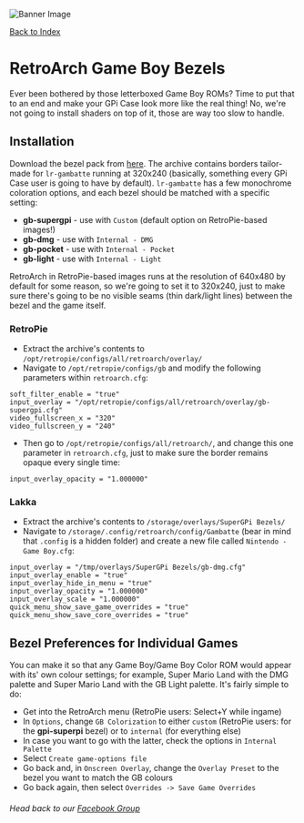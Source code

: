 ![Banner Image](https://sinisterspatula.github.io/RetroflagGpiGuides/images/GuidesBanner.png)

[Back to Index](https://sinisterspatula.github.io/RetroflagGpiGuides/)

# RetroArch Game Boy Bezels

Ever been bothered by those letterboxed Game Boy ROMs? Time to put that to an end and make your GPi Case look more like the real thing! No, we're not going to install shaders on top of it, those are way too slow to handle.

## Installation

Download the bezel pack from [here](https://github.com/brightentayle/supergpi-bezels/releases/download/initial/supergpi_bezels_v1_0.zip). The archive contains borders tailor-made for `lr-gambatte` running at 320x240 (basically, something every GPi Case user is going to have by default). `lr-gambatte` has a few monochrome coloration options, and each bezel should be matched with a specific setting:

* **gb-supergpi** - use with `Custom` (default option on RetroPie-based images!)
* **gb-dmg** - use with `Internal - DMG`
* **gb-pocket** - use with `Internal - Pocket`
* **gb-light** - use with `Internal - Light`

RetroArch in RetroPie-based images runs at the resolution of 640x480 by default for some reason, so we're going to set it to 320x240, just to make sure there's going to be no visible seams (thin dark/light lines) between the bezel and the game itself.

### RetroPie

* Extract the archive's contents to `/opt/retropie/configs/all/retroarch/overlay/`
* Navigate to  `/opt/retropie/configs/gb` and modify the following parameters within `retroarch.cfg`:

```
soft_filter_enable = "true"
input_overlay = "/opt/retropie/configs/all/retroarch/overlay/gb-supergpi.cfg"
video_fullscreen_x = "320"
video_fullscreen_y = "240"
```

* Then go to `/opt/retropie/configs/all/retroarch/`, and change this one parameter in `retroarch.cfg`, just to make sure the border remains opaque every single time:

```
input_overlay_opacity = "1.000000"
```

### Lakka

* Extract the archive's contents to `/storage/overlays/SuperGPi Bezels/`
* Navigate to `/storage/.config/retroarch/config/Gambatte` (bear in mind that `.config` is a hidden folder) and create a new file called `Nintendo - Game Boy.cfg`:

```
input_overlay = "/tmp/overlays/SuperGPi Bezels/gb-dmg.cfg"
input_overlay_enable = "true"
input_overlay_hide_in_menu = "true"
input_overlay_opacity = "1.000000"
input_overlay_scale = "1.000000"
quick_menu_show_save_game_overrides = "true"
quick_menu_show_save_core_overrides = "true"
```

## Bezel Preferences for Individual Games

You can make it so that any Game Boy/Game Boy Color ROM would appear with its' own colour settings; for example, Super Mario Land with the DMG palette and Super Mario Land with the GB Light palette. It's fairly simple to do:

* Get into the RetroArch menu (RetroPie users: Select+Y while ingame)
* In `Options`, change `GB Colorization` to either `custom` (RetroPie users: for the **gpi-superpi** bezel) or to `internal` (for everything else)
* In case you want to go with the latter, check the options in `Internal Palette`
* Select `Create game-options file`
* Go back and, in `Onscreen Overlay`, change the `Overlay Preset` to the bezel you want to match the GB colours
* Go back again, then select `Overrides -> Save Game Overrides`

###### Head back to our [Facebook Group](https://www.facebook.com/groups/401660300458844/)
